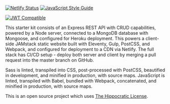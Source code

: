 [![Netlify Status][netlify-deploy-badge]][netlify-deploys] [![JavaScript Style Guide][standard-badge]][standard]

[![JWT Compatible][jwt-compatible-badge]][jwt]

This starter kit consists of an Express REST API with CRUD capabilities, powered by a Node server, connected to a MongoDB database with Mongoose, and configured for Heroku deployment. This powers a client-side JAMstack static website built with Eleventy, Gulp, PostCSS, and Webpack, and configured for deployment to a CDN via Netlify. The full stack has CI/CD setup - deploy both server and client by merging a pull request into the master branch on GitHub.

Sass is linted, transpiled into CSS, post-processed with PostCSS, beautified in development, and minified in production, with source maps. JavaScript is linted, transpiled with Babel, bundled with Webpack, concatenated, and minified in production, with source maps.

This is an open source project which uses [The Hippocratic License][license].

[netlify-deploy-badge]: https://api.netlify.com/api/v1/badges/4a56c891-9260-44a1-a4b6-6e9522bc37a8/deploy-status
[netlify-deploys]: https://app.netlify.com/sites/newprojectstarterkit/deploys
[standard-badge]: https://img.shields.io/badge/code_style-standard-brightgreen.svg
[standard]: https://standardjs.com
[jwt-compatible-badge]: https://jwt.io/img/badge-compatible.svg
[jwt]: https://jwt.io/
[license]: https://firstdonoharm.dev/